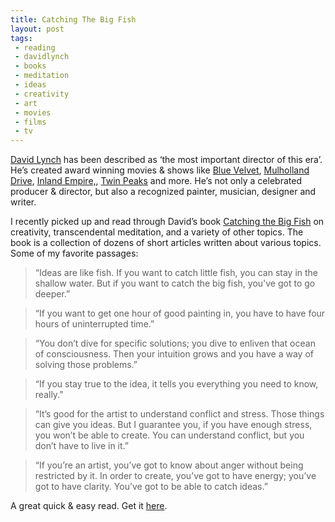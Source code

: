```yaml
---
title: Catching The Big Fish
layout: post
tags: 
 - reading
 - davidlynch
 - books
 - meditation
 - ideas
 - creativity
 - art
 - movies
 - films
 - tv
---
```


[David Lynch](https://en.wikipedia.org/wiki/David_Lynch) has been described as ‘the most important director of this era’. He’s created award winning movies & shows like [Blue Velvet](https://www.rottentomatoes.com/m/blue_velvet/), [Mulholland Drive](https://www.rottentomatoes.com/m/mulholland_dr/), [Inland Empire,](https://www.rottentomatoes.com/m/inland_empire/), [Twin Peaks](https://www.rottentomatoes.com/tv/twin_peaks) and more. He’s not only a celebrated producer & director, but also a recognized painter, musician, designer and writer. 

I recently picked up and read through David’s book [Catching the Big Fish](https://www.amazon.com/dp/B0024NP55G/ref=dp-kindle-redirect?_encoding=UTF8&btkr=1) on creativity, transcendental meditation, and a variety of other topics.  The book is a collection of dozens of short articles written about various topics. Some of my favorite passages:

> “Ideas are like fish. If you want to catch little fish, you can stay in the shallow water. But if you want to catch the big fish, you've got to go deeper.”
  
> “If you want to get one hour of good painting in, you have to have four hours of uninterrupted time.”

> “You don’t dive for specific solutions; you dive to enliven that ocean of consciousness. Then your intuition grows and you have a way of solving those problems.”

> “If you stay true to the idea, it tells you everything you need to know, really.”

> “It’s good for the artist to understand conflict and stress. Those things can give you ideas. But I guarantee you, if you have enough stress, you won’t be able to create.  You can understand conflict, but you don’t have to live in it.”

> “If you’re an artist, you’ve got to know about anger without being restricted by it. In order to create, you’ve got to have energy; you’ve got to have clarity. You’ve got to be able to catch ideas.”

A great quick & easy read. Get it [here](https://www.amazon.com/Catching-Big-Fish-Meditation-Consciousness/dp/1585426121).